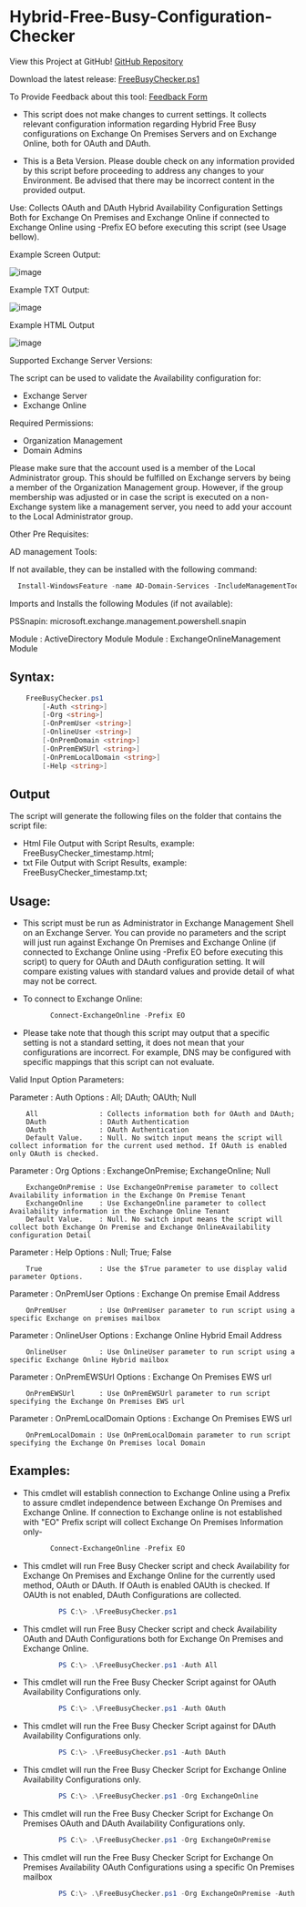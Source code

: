 # Hybrid-Free-Busy-Configuration-Checker

View this Project at GitHub! [GitHub Repository](https://github.com/microsoft/CSS-Exchange/Diagnostics/FreeBusyChecker)

Download the latest release: [FreeBusyChecker.ps1](https://github.com/microsoft/CSS-Exchange/releases/latest/download/FreeBusyChecker.ps1)

To Provide Feedback about this tool: [Feedback Form](https://forms.office.com/pages/responsepage.aspx?id=v4j5cvGGr0GRqy180BHbR2LVru-UswhJmHot_XEUrVVURFVMRkE5VUg4QUU0MEpNRjgxUExPVlBVOS4u)


- This script does not make changes to current settings. It collects relevant configuration information regarding Hybrid Free Busy configurations on Exchange On Premises Servers and on Exchange Online, both for OAuth and DAuth.

- This is a Beta Version. Please double check on any information provided by this script before proceeding to address any changes to your Environment. Be advised that there may be incorrect content in the provided output.

Use: Collects OAuth and DAuth Hybrid Availability Configuration Settings Both for Exchange On Premises and Exchange Online if connected to Exchange Online using -Prefix EO before executing this script (see Usage bellow).

Example Screen Output:

![image](./image1.png)

Example TXT Output:

![image](./image2.png)

Example HTML Output

![image](./image3.png)

Supported Exchange Server Versions:

The script can be used to validate the Availability configuration for:

- Exchange Server
- Exchange Online

Required Permissions:

- Organization Management
- Domain Admins

Please make sure that the account used is a member of the Local Administrator group. This should be fulfilled on Exchange servers by being a member of the Organization Management group. However, if the group membership was adjusted or in case the script is executed on a non-Exchange system like a management server, you need to add your account to the Local Administrator group.

Other Pre Requisites:

AD management Tools:

If not available, they can be installed with the following command:

```powershell
  Install-WindowsFeature -name AD-Domain-Services -IncludeManagementTools
```
Imports and Installs the following Modules (if not available):

PSSnapin: microsoft.exchange.management.powershell.snapin

Module  : ActiveDirectory Module
Module  : ExchangeOnlineManagement Module


## Syntax:

```powershell
    FreeBusyChecker.ps1
        [-Auth <string>]
        [-Org <string>]
        [-OnPremUser <string>]
        [-OnlineUser <string>]
        [-OnPremDomain <string>]
        [-OnPremEWSUrl <string>]
        [-OnPremLocalDomain <string>]
        [-Help <string>]
```

## Output

The script will generate the following files on the folder that contains the script file:

- Html File Output with Script Results, example: FreeBusyChecker_timestamp.html;
- txt File Output with Script Results, example: FreeBusyChecker_timestamp.txt;


## Usage:

- This script must be run as Administrator in Exchange Management Shell on an Exchange Server. You can provide no parameters and the script will just run against Exchange On Premises and Exchange Online (if connected to Exchange Online using -Prefix EO before executing this script) to query for OAuth and DAuth configuration setting. It will compare existing values with standard values and provide detail of what may not be correct.

- To connect to Exchange Online:

```powershell
          Connect-ExchangeOnline -Prefix EO
```

- Please take note that though this script may output that a specific setting is not a standard setting, it does not mean that your configurations are incorrect. For example, DNS may be configured with specific mappings that this script can not evaluate.


Valid Input Option Parameters:

  Parameter               : Auth
    Options               : All; DAuth; OAUth; Null

        All               : Collects information both for OAuth and DAuth;
        DAuth             : DAuth Authentication
        OAuth             : OAuth Authentication
        Default Value.    : Null. No switch input means the script will collect information for the current used method. If OAuth is enabled only OAuth is checked.

  Parameter               : Org
    Options               : ExchangeOnPremise; ExchangeOnline; Null

        ExchangeOnPremise : Use ExchangeOnPremise parameter to collect Availability information in the Exchange On Premise Tenant
        ExchangeOnline    : Use ExchangeOnline parameter to collect Availability information in the Exchange Online Tenant
        Default Value.    : Null. No switch input means the script will collect both Exchange On Premise and Exchange OnlineAvailability configuration Detail

  Parameter               : Help
    Options               : Null; True; False

        True              : Use the $True parameter to use display valid parameter Options.

  Parameter               : OnPremUser
    Options               : Exchange On premise Email Address

        OnPremUser        : Use OnPremUser parameter to run script using a specific Exchange on premises mailbox

  Parameter               : OnlineUser
    Options               : Exchange Online Hybrid Email Address

        OnlineUser        : Use OnlineUser parameter to run script using a specific Exchange Online Hybrid mailbox

  Parameter               : OnPremEWSUrl
    Options               : Exchange On Premises EWS url

        OnPremEWSUrl      : Use OnPremEWSUrl parameter to run script specifying the Exchange On Premises EWS url

  Parameter               : OnPremLocalDomain
    Options               : Exchange On Premises EWS url

        OnPremLocalDomain : Use OnPremLocalDomain parameter to run script specifying the Exchange On Premises local Domain


## Examples:

- This cmdlet will establish connection to Exchange Online using a Prefix to assure cmdlet independence between Exchange On Premises and Exchange Online. If connection to Exchange online is not established with "EO" Prefix script will collect Exchange On Premises Information only-

```powershell
          Connect-ExchangeOnline -Prefix EO
```

- This cmdlet will run Free Busy Checker script and check Availability for Exchange On Premises and Exchange Online for the currently used method, OAuth or DAuth. If OAuth is enabled OAUth is checked. If OAUth is not enabled, DAuth Configurations are collected.

```powershell
            PS C:\> .\FreeBusyChecker.ps1
```

- This cmdlet will run Free Busy Checker script and check Availability OAuth and DAuth Configurations both for Exchange On Premises and Exchange Online.

```powershell
            PS C:\> .\FreeBusyChecker.ps1 -Auth All
```

- This cmdlet will run the Free Busy Checker Script against for OAuth Availability Configurations only.

```powershell
            PS C:\> .\FreeBusyChecker.ps1 -Auth OAuth
```

- This cmdlet will run the Free Busy Checker Script against for DAuth Availability Configurations only.

```powershell
            PS C:\> .\FreeBusyChecker.ps1 -Auth DAuth
```

- This cmdlet will run the Free Busy Checker Script for Exchange Online Availability Configurations only.

```powershell
            PS C:\> .\FreeBusyChecker.ps1 -Org ExchangeOnline
```

- This cmdlet will run the Free Busy Checker Script for Exchange On Premises OAuth and DAuth Availability Configurations only.

```powershell
            PS C:\> .\FreeBusyChecker.ps1 -Org ExchangeOnPremise
```

- This cmdlet will run the Free Busy Checker Script for Exchange On Premises Availability OAuth Configurations using a specific On Premises mailbox

```powershell
            PS C:\> .\FreeBusyChecker.ps1 -Org ExchangeOnPremise -Auth OAuth -OnPremUser John.OnPrem@Contoso.com
```
